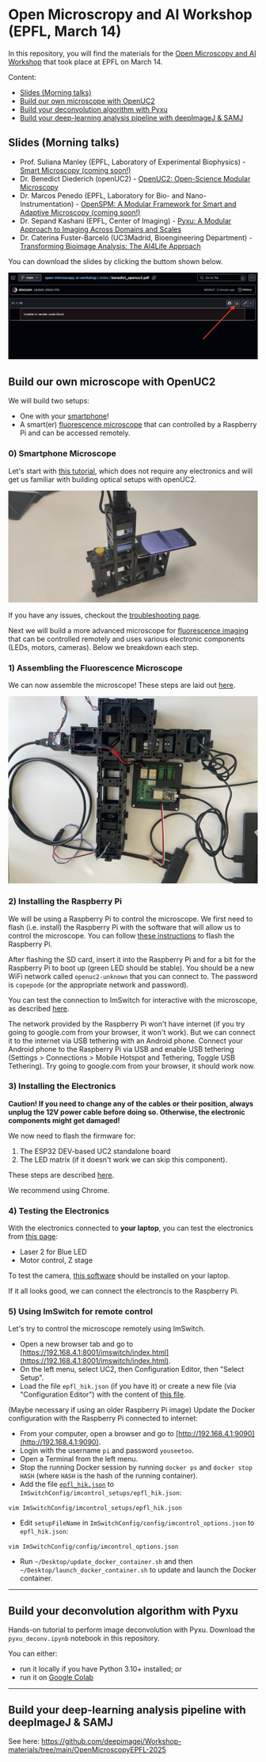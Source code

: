 # Open Microscropy and AI Workshop (EPFL, March 14)

In this repository, you will find the materials for the [Open Microscopy and AI Workshop](https://www.epfl-open-microscopy.com/) that took place at EPFL on March 14.

Content:
- [Slides (Morning talks)](#slides-morning-talks)
- [Build our own microscope with OpenUC2](#build-our-own-microscope-with-openuc2)
- [Build your deconvolution algorithm with Pyxu](#build-your-deconvolution-algorithm-with-pyxu)
- [Build your deep-learning analysis pipeline with deepImageJ & SAMJ](#build-your-deep-learning-analysis-pipeline-with-deepimagej--samj)

## Slides (Morning talks)

- Prof. Suliana Manley (EPFL, Laboratory of Experimental Biophysics) - [Smart Microscopy (coming soon!)]()
- Dr. Benedict Diederich (openUC2) - [OpenUC2: Open-Science Modular Microscopy](slides/benedict_openuc2.pdf)
- Dr. Marcos Penedo (EPFL, Laboratory for Bio- and Nano-Instrumentation) - [OpenSPM: A Modular Framework for Smart and Adaptive Microscopy (coming soon!)]()
- Dr. Sepand Kashani (EPFL, Center of Imaging) - [Pyxu: A Modular Approach to Imaging Across Domains and Scales](slides/sepand_pyxu.pdf)
- Dr. Caterina Fuster-Barceló (UC3Madrid, Bioengineering Department) - [Transforming Bioimage Analysis: The AI4Life Approach](https://zenodo.org/records/15023685)

You can download the slides by clicking the buttom shown below.

![Download slides](downloading_slides.png)


## Build our own microscope with OpenUC2

We will build two setups:

- One with your [smartphone](https://openuc2.github.io/docs/Toolboxes/DiscoveryCore/ENGLISH/coreMicroscope/#tutorial-smartphone-microscope)!
- A smart(er) [fluorescence microscope](https://openuc2.github.io/docs/Toolboxes/DiscoveryFluorescence/LED_Fluoresence_microscope) that can controlled by a Raspberry Pi and can be accessed remotely.


### 0) Smartphone Microscope

Let's start with [this tutorial](https://openuc2.github.io/docs/Toolboxes/DiscoveryCore/ENGLISH/coreMicroscope/#tutorial-smartphone-microscope), which does not require any electronics and will get us familiar with building optical setups with openUC2.

![Smartphone Microscope](smartphone_microscope.png)

If you have any issues, checkout the [troubleshooting page](https://openuc2.github.io/docs/Toolboxes/DiscoveryCore/ENGLISH/coreTroubleshoot/#troubleshooting-and-improving-the-smartphone-microscope).

Next we will build a more advanced microscope for [fluorescence imaging](https://openuc2.github.io/docs/Toolboxes/DiscoveryFluorescence/LED_Fluoresence_microscope) that can be controlled remotely and uses various electronic components (LEDs, motors, cameras). Below we breakdown each step.

### 1) Assembling the Fluorescence Microscope

We can now assemble the microscope! These steps are laid out [here](https://openuc2.github.io/docs/Toolboxes/DiscoveryFluorescence/LED_Fluoresence_microscope/#step-1-assemble-the-microscope).

![Smart Microscope](smart_microscope.jpeg)


### 2) Installing the Raspberry Pi

We will be using a Raspberry Pi to control the microscope. We first need to flash (i.e. install) the Raspberry Pi with the software that will allow us to control the microscope. You can follow [these instructions](https://openuc2.github.io/docs/ImSwitch/ImSwitchOnRaspi/#how-to-use-the-pre-built-image) to flash the Raspberry Pi.

After flashing the SD card, insert it into the Raspberry Pi and for a bit for the Raspberry Pi to boot up (green LED should be stable). You should be a new WiFi network called `openuc2-unknown` that you can connect to. The password is `copepode` (or the appropriate network and password).

You can test the connection to ImSwitch for interactive with the microscope, as described [here](https://openuc2.github.io/docs/ImSwitch/ImSwitchOnRaspi/#connecting-to-the-raspberry-pi).

The network provided by the Raspberry Pi won't have internet (if you try going to google.com from your browser, it won't work). But we can connect it to the internet via USB tethering with an Android phone. Connect your Android phone to the Raspberry Pi via USB and enable USB tethering (Settings > Connections > Mobile Hotspot and Tethering, Toggle USB Tethering). Try going to google.com from your browser, it should work now.

### 3) Installing the Electronics

**Caution! If you need to change any of the cables or their position, always unplug the 12V power cable before doing so. Otherwise, the electronic components might get damaged!**

We now need to flash the firmware for:

1. The ESP32 DEV-based UC2 standalone board
2. The LED matrix (if it doesn't work we can skip this component).

These steps are described [here](https://openuc2.github.io/docs/Toolboxes/DiscoveryFluorescence/LED_Fluoresence_microscope/#22-flashing-the-esp32-firmware).

We recommend using Chrome.

### 4) Testing the Electronics

With the electronics connected to **your laptop**, you can test the electronics from [this page](https://youseetoo.github.io/indexWebSerialTest.html):
- Laser 2 for Blue LED
- Motor control, Z stage

To test the camera, [this software](https://openuc2.github.io/docs/Toolboxes/DiscoveryInterferometer/SoftwareTutorial/#install-mvs-app-for-camera-utilization) should be installed on your laptop.

If it all looks good, we can connect the electroncis to the Raspberry Pi.

### 5) Using ImSwitch for remote control

Let's try to control the microscope remotely using ImSwitch. 

- Open a new browser tab and go to [https://192.168.4.1:8001/imswitch/index.html](https://192.168.4.1:8001/imswitch/index.html).
- On the left menu, select UC2, then Configuration Editor, then "Select Setup".
- Load the file `epfl_hik.json` (if you have it) or create a new file (via "Configuration Editor") with the content of [this file](epfl_hik.json).

(Maybe necessary if using an older Raspberry Pi image) Update the Docker configuration with the Raspberry Pi connected to internet:

- From your computer, open a browser and go to [http://192.168.4.1:9090](http://192.168.4.1:9090).
- Login with the username `pi` and password `youseetoo`.
- Open a Terminal from the left menu. 
- Stop the running Docker session by running `docker ps` and `docker stop HASH` (where `HASH` is the hash of the running container).
- Add the file [`epfl_hik.json`](epfl_hik.json) to `ImSwitchConfig/imcontrol_setups/epfl_hik.json`: 
```
vim ImSwitchConfig/imcontrol_setups/epfl_hik.json
```
- Edit `setupFileName` in `ImSwitchConfig/config/imcontrol_options.json` to `epfl_hik.json`:
```
vim ImSwitchConfig/config/imcontrol_options.json
```
- Run `~/Desktop/update_docker_container.sh` and then `~/Desktop/launch_docker_container.sh` to update and launch the Docker container.

---

## Build your deconvolution algorithm with Pyxu

Hands-on tutorial to perform image deconvolution with Pyxu.
Download the `pyxu_deconv.ipynb` notebook in this repository.

You can either:

- run it locally if you have Python 3.10+ installed; or
- run it on [Google Colab](https://colab.research.google.com/drive/13TjiPVKLJXU-ZfwK0OsG0LYckOIj83q2?usp=sharing)

---
## Build your deep-learning analysis pipeline with deepImageJ & SAMJ

See here: https://github.com/deepimagej/Workshop-materials/tree/main/OpenMicroscopyEPFL-2025
